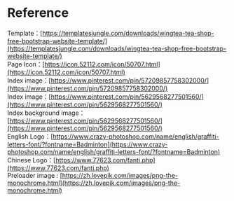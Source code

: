 # Reference
Template：[https://templatesjungle.com/downloads/wingtea-tea-shop-free-bootstrap-website-template/](https://templatesjungle.com/downloads/wingtea-tea-shop-free-bootstrap-website-template/)  
Page Icon：[https://icon.52112.com/icon/50707.html](https://icon.52112.com/icon/50707.html)  
Index image：[https://www.pinterest.com/pin/57209857758302000/](https://www.pinterest.com/pin/57209857758302000/)  
Index image：[https://www.pinterest.com/pin/5629568277501560/](https://www.pinterest.com/pin/5629568277501560/)  
Index background image：[https://www.pinterest.com/pin/5629568277501560/](https://www.pinterest.com/pin/5629568277501560/)  
English Logo：[https://www.crazy-photoshop.com/name/english/graffiti-letters-font/?fontname=Badminton](https://www.crazy-photoshop.com/name/english/graffiti-letters-font/?fontname=Badminton)  
Chinese Logo：[https://www.77623.com/fanti.php](https://www.77623.com/fanti.php)  
Preloader image : [https://zh.lovepik.com/images/png-the-monochrome.html](https://zh.lovepik.com/images/png-the-monochrome.html)


